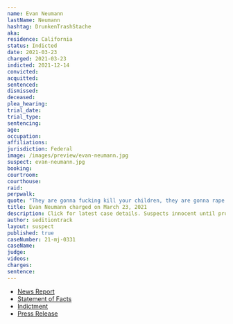 ```yaml
---
name: Evan Neumann
lastName: Neumann
hashtag: DrunkenTrashStache
aka:
residence: California
status: Indicted
date: 2021-03-23
charged: 2021-03-23
indicted: 2021-12-14
convicted:
acquitted:
sentenced:
dismissed:
deceased:
plea_hearing:
trial_date:
trial_type:
sentencing:
age:
occupation:
affiliations:
jurisdiction: Federal
image: /images/preview/evan-neumann.jpg
suspect: evan-neumann.jpg
booking:
courtroom:
courthouse:
raid:
perpwalk:
quote: "They are gonna fucking kill your children, they are gonna rape them, they are gonna imprison them, and you're defending the people that are going to do this to your children."
title: Evan Neumann charged on March 23, 2021
description: Click for latest case details. Suspects innocent until proven guilty.
author: seditiontrack
layout: suspect
published: true
caseNumber: 21-mj-0331
caseName:
judge:
videos:
charges:
sentence:
---
```

- [News Report](https://abc7news.com/evan-neumann-mill-valley-fbi-most-wanted-list/10882741/)
- [Statement of Facts](https://extremism.gwu.edu/sites/g/files/zaxdzs2191/f/Evan%20Neumann%20Statement%20of%20Facts.pdf)
- [Indictment](https://www.justice.gov/usao-dc/case-multi-defendant/file/1460291/download)
- [Press Release](https://www.justice.gov/usao-dc/pr/california-man-indicted-charges-assaulting-law-enforcement-during-jan-6-capitol-breach)
